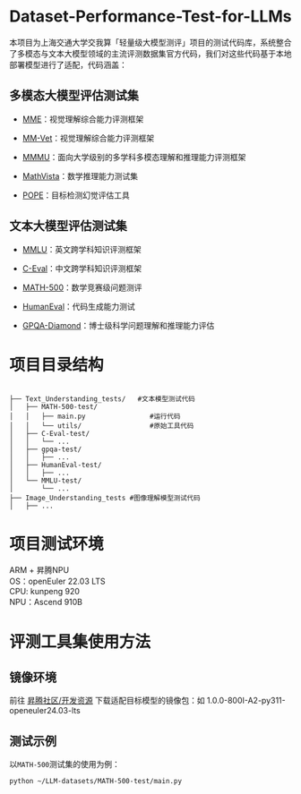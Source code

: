 # Dataset-Performance-Test-for-LLMs

本项目为上海交通大学交我算「轻量级大模型测评」项目的测试代码库，系统整合了多模态与文本大模型领域的主流评测数据集官方代码，我们对这些代码基于本地部署模型进行了适配，代码涵盖：

## 多模态大模型评估测试集
- [MME](https://github.com/BradyFU/Awesome-Multimodal-Large-Language-Models)：视觉理解综合能力评测框架

- [MM-Vet](https://github.com/yuweihao/MM-Vet)：视觉理解综合能力评测框架

- [MMMU](https://github.com/MMMU-Benchmark/MMMU)：面向大学级别的多学科多模态理解和推理能力评测框架

- [MathVista](https://github.com/lupantech/MathVista)：数学推理能力测试集

- [POPE](https://github.com/RUCAIBox/POPE)：目标检测幻觉评估工具

## 文本大模型评估测试集
- [MMLU](https://github.com/Helw150/mmlu)：英文跨学科知识评测框架

- [C-Eval](https://github.com/hkust-nlp/ceval)：中文跨学科知识评测框架

- [MATH-500](https://github.com/SorenDreano/MATH-500-subset-qwen2-answers-evaluated-by-open-PRM)：数学竞赛级问题测评

- [HumanEval](https://github.com/openai/human-eval)：代码生成能力测试

- [GPQA-Diamond](https://github.com/idavidrein/gpqa)：博士级科学问题理解和推理能力评估

# 项目目录结构

```

├── Text_Understanding_tests/   #文本模型测试代码
│   ├── MATH-500-test/
│   │   ├── main.py                #运行代码
│   │   └── utils/                 #原始工具代码
│   ├── C-Eval-test/
│   │   └── ...
│   ├── gpqa-test/
│   │   ├── ...
│   ├── HumanEval-test/
│   │   ├── ...
│   └── MMLU-test/
│       └── ...
├── Image_Understanding_tests #图像理解模型测试代码
│   ├── ...

```

# 项目测试环境
ARM + 昇腾NPU  
OS：openEuler 22.03 LTS  
CPU: kunpeng 920  
NPU：Ascend 910B    

# 评测工具集使用方法

## 镜像环境 
前往 [昇腾社区/开发资源](https://www.hiascend.com/developer/ascendhub/detail/af85b724a7e5469ebd7ea13c3439d48f) 下载适配目标模型的镜像包：如 1.0.0-800I-A2-py311-openeuler24.03-lts  

## 测试示例
以``MATH-500``测试集的使用为例：  
```
python ~/LLM-datasets/MATH-500-test/main.py
```

